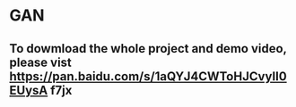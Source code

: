 # GAN
## To dowmload the whole project and demo video, please vist https://pan.baidu.com/s/1aQYJ4CWToHJCvyII0EUysA f7jx 

